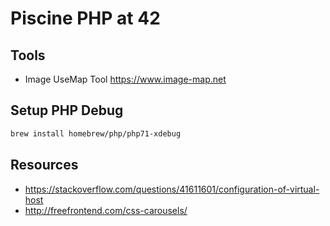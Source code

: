 # Piscine PHP at 42

## Tools

- Image UseMap Tool https://www.image-map.net

## Setup PHP Debug

```bash
brew install homebrew/php/php71-xdebug
```

## Resources

- https://stackoverflow.com/questions/41611601/configuration-of-virtual-host
- http://freefrontend.com/css-carousels/
